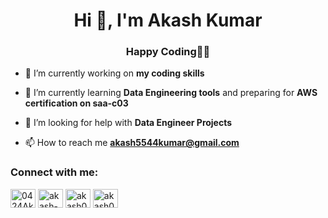 <h1 align="center">Hi 👋, I'm Akash Kumar</h1>
<h3 align="center">Happy Coding👨‍💻</h3>

- 🔭 I’m currently working on **my coding skills**

- 🌱 I’m currently learning **Data Engineering tools** and preparing for **AWS certification on saa-c03**

- 🤝 I’m looking for help with **Data Engineer Projects**

- 📫 How to reach me **akash5544kumar@gmail.com**

<h3 align="left">Connect with me:</h3>
<p align="left">
<a href="https://github.com/0424Akash" target="blank"><img align="center" src='https://cdn.jsdelivr.net/npm/simple-icons@3.0.1/icons/github.svg' alt="0424Akash" height="30" width="40" /></a>
<a href="https://linkedin.com/in/akash-kumar-952820184" target="blank"><img align="center" src='https://cdn.jsdelivr.net/npm/simple-icons@3.0.1/icons/linkedin.svg' alt="akash-kumar-952820184" height="30" width="40" /></a>
<a href="https://www.codechef.com/users/akash0424" target="blank"><img align="center" src="https://cdn.jsdelivr.net/npm/simple-icons@3.1.0/icons/codechef.svg" alt="akash0424" height="30" width="40" /></a>
<!-- <a href="https://www.hackerrank.com/akash5544kumar" target="blank"><img align="center" src="https://cdn.jsdelivr.net/npm/simple-icons@3.1.0/icons/hackerrank.svg" alt="akash5544kumar" height="30" width="40" /></a>-->
<a href="https://www.leetcode.com/akash0424" target="blank"><img align="center" src="https://cdn.jsdelivr.net/npm/simple-icons@3.1.0/icons/leetcode.svg" alt="akash0424" height="30" width="40" /></a>
<!-- <a href="https://auth.geeksforgeeks.org/user/akash0424" target="blank"><img align="center" src="https://cdn.jsdelivr.net/npm/simple-icons@3.1.0/icons/geeksforgeeks.svg" alt="akash0424" height="30" width="40" /></a> -->
</p>


